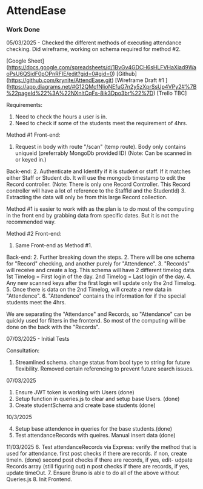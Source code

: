 # AttendEase

### Work Done

05/03/2025 - Checked the different methods of executing attendance checking. Did wireframe, working on schema required for method #2.

[Google Sheet] (https://docs.google.com/spreadsheets/d/1BvGv4GDCH6sHLFVHaXiad9WaoPsU6QSidF0pOPnRFIE/edit?gid=0#gid=0)
[Github] (https://github.com/krynite/AttendEase.git)
[Wireframe Draft #1 ] (https://app.diagrams.net/#G12QMcfNlioNEfuG7n2y5zXprSsUp4VPy2#%7B%22pageId%22%3A%22NXnltCqFs-8ik3Dpo3br%22%7D)
[Trello TBC]

Requirements:

1. Need to check the hours a user is in.
2. Need to check if some of the students meet the requirement of 4hrs.

Method #1
Front-end:

1. Request in body with route "/scan" (temp route). Body only contains uniqueid (preferrably MongoDb provided ID)
   (Note: Can be scanned in or keyed in.)

Back-end: 2. Authenticate and Identify if it is student or staff. If it matches either Staff or Student db. It will use the mongodb timestamp to edit the Record controller.
(Note: There is only one Record Controller. This Record controller will have a lot of reference to the StaffId and the StudentId) 3. Extracting the data will only be from this large Record collection.

Method #1 is easier to work with as the plan is to do most of the computing in the front end by grabbing data from specific dates. But it is not the recommended way.

Method #2
Front-end:

1. Same Front-end as Method #1.

Back-end: 2. Further breaking down the steps. 2. There will be one schema for "Record" checking, and another purely for "Attendence". 3. "Records" will receive and create a log. This schema will have 2 different timelog data. 1st Timelog = First login of the day. 2nd Timelog = Last login of the day. 4. Any new scanned keys after the first login will update only the 2nd Timelog. 5. Once there is data on the 2nd Timelog, will create a new data in "Attendence". 6. "Attendence" contains the information for if the special students meet the 4hrs.

We are separating the "Attendance" and Records, so "Attendance" can be quickly used for filters in the frontend. So most of the computing will be done on the back with the "Records".

07/03/2025 - Initial Tests

Consultation:

1. Streamlined schema. change status from bool type to string for future flexibility. Removed certain referencing to prevent future search issues.

07/03/2025

1. Ensure JWT token is working with Users (done)
2. Setup function in queries.js to clear and setup base Users. (done)
3. Create studentSchema and create base students (done)

10/3/2025

4. Setup base attendence in queries for the base students.(done)
5. Test attendanceRecords with queires. Manual insert data (done)

11/03/2025 6. Test attendanceRecords via Express: verify the method that is used for attendance.
first post checks if there are records. if non, create timeIn. (done)
second post checks if there are records, if yes, edit- udpate Records array (still figuring out)
n post checks if there are records, if yes, update timeOut. 7. Ensure Bruno is able to do all of the above without Queries.js 8. Init Frontend.
